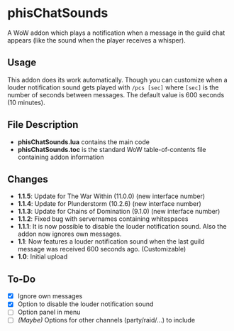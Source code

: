 # phisChatSounds
A WoW addon which plays a notification when a message in the guild chat appears (like the sound when the player receives a whisper).

## Usage
This addon does its work automatically. Though you can customize when a louder notification sound gets played with `/pcs [sec]` where `[sec]` is the number of seconds between messages. The default value is 600 seconds (10 minutes).

## File Description
- **phisChatSounds.lua** contains the main code
- **phisChatSounds.toc** is the standard WoW table-of-contents file containing addon information

## Changes
- **1.1.5**: Update for The War Within (11.0.0) (new interface number)
- **1.1.4**: Update for Plunderstorm (10.2.6) (new interface number)
- **1.1.3**: Update for Chains of Domination (9.1.0) (new interface number)
- **1.1.2**: Fixed bug with servernames containing whitespaces
- **1.1.1**: It is now possible to disable the louder notification sound. Also the addon now ignores own messages.
- **1.1**: Now features a louder notification sound when the last guild message was received 600 seconds ago. (Customizable)
- **1.0**: Initial upload

## To-Do
- [x] Ignore own messages
- [x] Option to disable the louder notification sound
- [ ] Option panel in menu
- [ ] *(Maybe)* Options for other channels (party/raid/...) to include